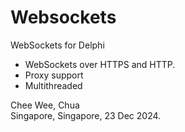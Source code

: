# Websockets
WebSockets for Delphi

- WebSockets over HTTPS and HTTP.
- Proxy support
- Multithreaded


Chee Wee, Chua  
Singapore, Singapore,
23 Dec 2024.
